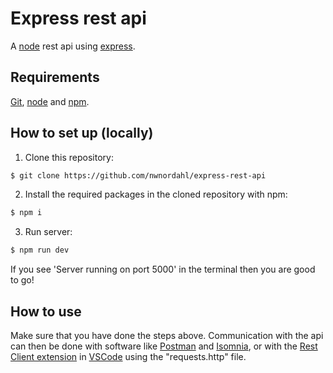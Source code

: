 # Express rest api

A [node](https://nodejs.org/en/) rest api using [express](https://expressjs.com/).

## Requirements

[Git](https://git-scm.com/), [node](https://nodejs.org/en/) and [npm](https://npm.community/).

## How to set up (locally)

1. Clone this repository:

```bash
$ git clone https://github.com/nwnordahl/express-rest-api
```

2. Install the required packages in the cloned repository with npm:

```bash
$ npm i
```

3. Run server:

```bash
$ npm run dev
```

If you see 'Server running on port 5000' in the terminal then you are good to go!

## How to use

Make sure that you have done the steps above. Communication with the api can then be done with software like [Postman](https://www.postman.com/) and [Isomnia](https://insomnia.rest/), or with the [Rest Client extension](https://marketplace.visualstudio.com/items?itemName=humao.rest-client) in [VSCode](https://code.visualstudio.com/) using the "requests.http" file.
